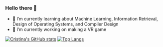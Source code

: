 ### Hello there 👋

- 🌱 I’m currently learning about Machine Learning, Information Retrieval, Design of Operating Systems, and Compiler Design
- 🔭 I’m currently working on making a VR game

[![Cristina's GitHub stats](https://github-readme-stats.vercel.app/api?username=cristina95138&show_icons=true&theme=tokyonight)](https://github.com/anuraghazra/github-readme-stats)
[![Top Langs](https://github-readme-stats.vercel.app/api/top-langs/?username=cristina95138&layout=compact&show_icons=true&theme=tokyonight&langs_count=8&exclude_repo=CS105_Stock_News_Analysis)](https://github.com/anuraghazra/github-readme-stats)

<!--
**cristina95138/cristina95138** is a ✨ _special_ ✨ repository because its `README.md` (this file) appears on your GitHub profile.

Here are some ideas to get you started:

- 👯 I’m looking to collaborate on ...
- 🤔 I’m looking for help with ...
- 💬 Ask me about ...
- 📫 How to reach me: ...
- 😄 Pronouns: ...
- ⚡ Fun fact: ...
-->
